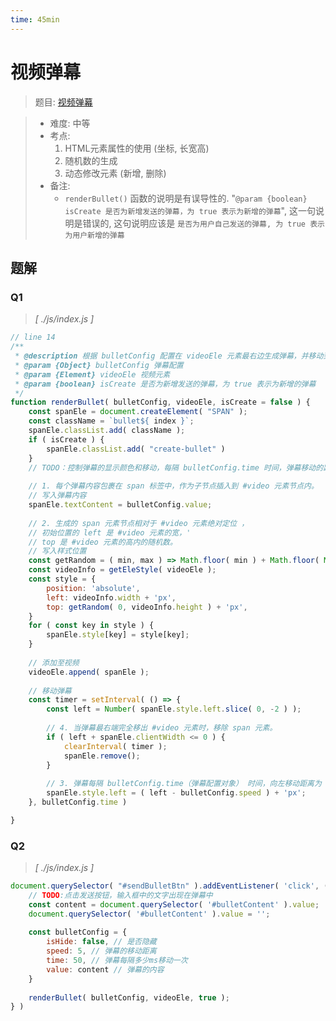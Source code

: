 ```yaml
---
time: 45min
---
```


# 视频弹幕

> 题目: [视频弹幕](https://www.lanqiao.cn/problems/5139/learning/?subject_code=4&group_code=1&match_num=14&match_flow=1&origin=cup)

>- 难度: 中等
> - 考点:
>    1. HTML元素属性的使用 (坐标, 长宽高)
>    1. 随机数的生成
>    1. 动态修改元素 (新增, 删除)
> - 备注:
> 	- `renderBullet()`
  	函数的说明是有误导性的. "`@param {boolean} isCreate 是否为新增发送的弹幕，为 true 表示为新增的弹幕`",
  	这一句说明是错误的,
  	这句说明应该是 `是否为用户自己发送的弹幕, 为 true 表示为用户新增的弹幕`

## 题解

### Q1

> *[ ./js/index.js ]*

```js
// line 14
/**
 * @description 根据 bulletConfig 配置在 videoEle 元素最右边生成弹幕，并移动到最左边，弹幕最后消失
 * @param {Object} bulletConfig 弹幕配置
 * @param {Element} videoEle 视频元素
 * @param {boolean} isCreate 是否为新增发送的弹幕，为 true 表示为新增的弹幕
 */
function renderBullet( bulletConfig, videoEle, isCreate = false ) {
	const spanEle = document.createElement( "SPAN" );
	const className = `bullet${ index }`;
	spanEle.classList.add( className );
	if ( isCreate ) {
		spanEle.classList.add( "create-bullet" )
	}
	// TODO：控制弹幕的显示颜色和移动，每隔 bulletConfig.time 时间，弹幕移动的距离  bulletConfig.speed
	
	// 1. 每个弹幕内容包裹在 span 标签中，作为子节点插入到 #video 元素节点内。
	// 写入弹幕内容
	spanEle.textContent = bulletConfig.value;
	
	// 2. 生成的 span 元素节点相对于 #video 元素绝对定位 ，
	// 初始位置的 left 是 #video 元素的宽，'
	// top 是 #video 元素的高内的随机数。
	// 写入样式位置
	const getRandom = ( min, max ) => Math.floor( min ) + Math.floor( Math.random() * ( max - min + 1 ) )
	const videoInfo = getEleStyle( videoEle );
	const style = {
		position: 'absolute',
		left: videoInfo.width + 'px',
		top: getRandom( 0, videoInfo.height ) + 'px',
	}
	for ( const key in style ) {
		spanEle.style[key] = style[key];
	}
	
	// 添加至视频
	videoEle.append( spanEle );
	
	// 移动弹幕
	const timer = setInterval( () => {
		const left = Number( spanEle.style.left.slice( 0, -2 ) );
		
		// 4. 当弹幕最右端完全移出 #video 元素时，移除 span 元素。
		if ( left + spanEle.clientWidth <= 0 ) {
			clearInterval( timer );
			spanEle.remove();
		}
		
		// 3. 弹幕每隔 bulletConfig.time（弹幕配置对象） 时间，向左移动距离为 bulletConfig.speed（弹幕配置对象）。
		spanEle.style.left = ( left - bulletConfig.speed ) + 'px';
	}, bulletConfig.time )

}
```

### Q2

> *[ ./js/index.js ]*

```js
document.querySelector( "#sendBulletBtn" ).addEventListener( 'click', ( e ) => {
	// TODO:点击发送按钮，输入框中的文字出现在弹幕中
	const content = document.querySelector( '#bulletContent' ).value;
	document.querySelector( '#bulletContent' ).value = '';
	
	const bulletConfig = {
		isHide: false, // 是否隐藏
		speed: 5, // 弹幕的移动距离
		time: 50, // 弹幕每隔多少ms移动一次
		value: content // 弹幕的内容
	}
	
	renderBullet( bulletConfig, videoEle, true );
} )
```
